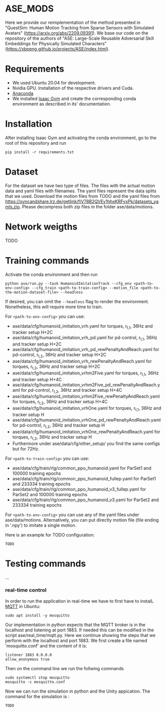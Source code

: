 # ASE_MODS

Here we provide our reimplementation of the method presented in "QuestSim: Human Motion Tracking from Sparse Sensors with Simulated Avatars" (https://arxiv.org/abs/2209.09391). We base our code on  the repository of the authors of
"ASE: Large-Scale Reusable Adversarial Skill Embeddings for Physically Simulated Characters" (https://xbpeng.github.io/projects/ASE/index.html). 


# Requirements
- We used Ubuntu 20.04 for development.
- Nvidia GPU. Installation of the respective drivers and Cuda.
- [Anaconda](https://www.anaconda.com/)
- We installed [Isaac Gym](https://developer.nvidia.com/isaac-gym) and create the corresponding conda environment as described in its' documentation.

# Installation
After installing Isaac Gym and activating the conda environment, go to the root of this repository and run
```
pip install -r requirements.txt
```

# Dataset
For the dataset we have two type of files. The files with the actual motion data and yaml files with filenames. The yaml files represent the data splits that we used.
Download the motion files from TODO and the yaml files from https://syncandshare.lrz.de/getlink/fiV78B2QVEy1hhxKRFvxPk/datasets_yamls.zip.
Please decompress both zip files in the folder ase/data/motions.

# Network weigths
TODO

# Training commands
Activate the conda environment and then run
```
python ase/run.py --task HumanoidImitationTrack --cfg_env <path-to-env-config> --cfg_train <path-to-train-config> --motion_file <path-to-the-motion-dataset-file> --headless
```
If desired, you can omit the `--headless` flag to render the environment. Nonetheless, this will require more time to train.

For `<path-to-env-config>` you can use:
- ase/data/cfg/humanoid_imitation_vrh.yaml for torques, r<sub>t,1</sub>, 36Hz and tracker setup H+2C
- ase/data/cfg/humanoid_imitation_vrh_pd.yaml for pd-control, r<sub>t,1</sub>, 36Hz and tracker setup H+2C
- ase/data/cfg/humanoid_imitation_vrh_pd_rewPenaltyAndReach.yaml for pd-control, r<sub>t,2</sub>, 36Hz and tracker setup H+2C
- ase/data/cfg/humanoid_imitation_vrh_rewPenaltyAndReach.yaml for torques, r<sub>t,2</sub>, 36Hz and tracker setup H+2C
- ase/data/cfg/humanoid_imitation_vrhm2Five.yaml for torques, r<sub>t,1</sub>, 36Hz and tracker setup H+4C
- ase/data/cfg/humanoid_imitation_vrhm2Five_pd_rewPenaltyAndReach.yaml for pd-control, r<sub>t,2</sub>, 36Hz and tracker setup H+4C
- ase/data/cfg/humanoid_imitation_vrhm2Five_rewPenaltyAndReach.yaml for torques, r<sub>t,2</sub>, 36Hz and tracker setup H+4C
- ase/data/cfg/humanoid_imitation_vrhOne.yaml for torques, r<sub>t,1</sub>, 36Hz and tracker setup H
- ase/data/cfg/humanoid_imitation_vrhOne_pd_rewPenaltyAndReach.yaml for pd-control, r<sub>t,2</sub>, 36Hz and tracker setup H
- ase/data/cfg/humanoid_imitation_vrhOne_rewPenaltyAndReach.yaml for torques, r<sub>t,2</sub>, 36Hz and tracker setup H
- Furthermore under ase/data/cfg/other_setup/ you find the same configs but for 72Hz.

For `<path-to-train-config>` you can use:
- ase/data/cfg/train/rlg/common_ppo_humanoid.yaml for ParSet1 and 100000 training epochs
- ase/data/cfg/train/rlg/common_ppo_humanoid_fullep.yaml for ParSet1 and 233334 training epochs
- ase/data/cfg/train/rlg/common_ppo_humanoid_v3_fullep.yaml for ParSet2 and 100000 training epochs
- ase/data/cfg/train/rlg/common_ppo_humanoid_v3.yaml for ParSet2 and 233334 training epochs

For `<path-to-env-config>` you can use any of the yaml files under ase/data/motions. Alternatively, you can put directly motion file (file ending in '.npy') to imitate a single motion.

Here is an example for TODO configuration:

```
TODO
```


# Testing commands
...
### real-time control
In order to run the application in real-time we have to first have to instalL [MQTT](https://mqtt.org/) in Ubuntu:
```
sudo apt install -y mosquitto
```
Our implementation in python expects that the MQTT broker is in the localhost and listening at port 1883. If needed this can be modified in the script ase/real_time/mqtt.py. Here we continue showing the steps that we perform with the localhost and port 1883. We first create a file named 'mosquitto.conf' and the content of it is:
```
listener 1883 0.0.0.0
allow_anonymous true
```
Then on the command line we run the follwing commands
```
sudo systemctl stop mosquitto
mosquitto -c mosquitto.conf
```
Now we can run the simulation in python and the Unity appication. The command for the simulation is :

```
TODO
```
